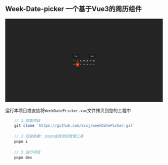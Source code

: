 ## Week-Date-picker 一个基于Vue3的周历组件

![alt text](/public/preview.png)

运行本项目或直接将`WeekDatePricker.vue`文件拷贝到您的工程中

```js
	// 1.拉取项目
	git clone `https://github.com/zxxj/weekDatePicker.git`
	
	// 2.安装依赖: pnpm或其他包管理工具
	pnpm i

	// 3.运行项目
	pnpm dev
```